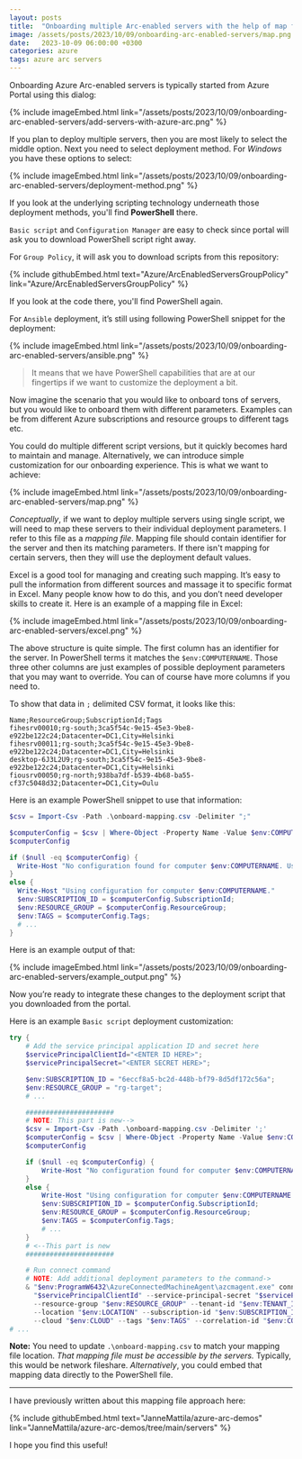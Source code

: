 ```yaml
---
layout: posts
title:  "Onboarding multiple Arc-enabled servers with the help of map file"
image: /assets/posts/2023/10/09/onboarding-arc-enabled-servers/map.png
date:   2023-10-09 06:00:00 +0300
categories: azure
tags: azure arc servers
---
```

Onboarding Azure Arc-enabled servers is typically started from Azure Portal using this dialog:

{% include imageEmbed.html link="/assets/posts/2023/10/09/onboarding-arc-enabled-servers/add-servers-with-azure-arc.png" %}

If you plan to deploy multiple servers, then you are most likely
to select the middle option. Next you need to select deployment method.
For _Windows_ you have these options to select:

{% include imageEmbed.html link="/assets/posts/2023/10/09/onboarding-arc-enabled-servers/deployment-method.png" %}

If you look at the underlying scripting technology underneath those deployment methods,
you'll find **PowerShell** there.

`Basic script` and `Configuration Manager` are easy to check since portal will ask
you to download PowerShell script right away. 

For `Group Policy`, it will ask you to download scripts from this repository:

{% include githubEmbed.html text="Azure/ArcEnabledServersGroupPolicy" link="Azure/ArcEnabledServersGroupPolicy" %}

If you look at the code there, you'll find PowerShell again.

For `Ansible` deployment, it’s still using following PowerShell snippet for the deployment:

{% include imageEmbed.html link="/assets/posts/2023/10/09/onboarding-arc-enabled-servers/ansible.png" %}

> It means that we have PowerShell capabilities that are at our fingertips if we want to customize the deployment a bit.

Now imagine the scenario that you would like to onboard tons of servers,
but you would like to onboard them with different parameters.
Examples can be from different Azure subscriptions and resource groups to different tags etc.

You could do multiple different script versions,
but it quickly becomes hard to maintain and manage.
Alternatively, we can introduce simple customization for our onboarding experience.
This is what we want to achieve:

{% include imageEmbed.html link="/assets/posts/2023/10/09/onboarding-arc-enabled-servers/map.png" %}

_Conceptually_, if we want to deploy multiple servers using single script,
we will need to map these servers to their individual deployment parameters.
I refer to this file as a _mapping file_. 
Mapping file should contain identifier for the server and then its matching parameters.
If there isn't mapping for certain servers, then they will use the deployment default values.

Excel is a good tool for managing and creating such mapping. 
It’s easy to pull the information from different sources and massage it to specific format in Excel. 
Many people know how to do this, and you don’t need developer skills to create it. 
Here is an example of a mapping file in Excel:

{% include imageEmbed.html link="/assets/posts/2023/10/09/onboarding-arc-enabled-servers/excel.png" %}

The above structure is quite simple. The first column has an identifier for the server. 
In PowerShell terms it matches the `$env:COMPUTERNAME`. 
Those three other columns are just examples of possible deployment parameters 
that you may want to override. 
You can of course have more columns if you need to. 

To show that data in `;` delimited CSV format, it looks like this:

```csv
Name;ResourceGroup;SubscriptionId;Tags
fihesrv00010;rg-south;3ca5f54c-9e15-45e3-9be8-e922be122c24;Datacenter=DC1,City=Helsinki
fihesrv00011;rg-south;3ca5f54c-9e15-45e3-9be8-e922be122c24;Datacenter=DC1,City=Helsinki
desktop-6J3L2U9;rg-south;3ca5f54c-9e15-45e3-9be8-e922be122c24;Datacenter=DC1,City=Helsinki
fiousrv00050;rg-north;938ba7df-b539-4b68-ba55-cf37c5048d32;Datacenter=DC1,City=Oulu
```

Here is an example PowerShell snippet to use that information:

```powershell
$csv = Import-Csv -Path .\onboard-mapping.csv -Delimiter ";"

$computerConfig = $csv | Where-Object -Property Name -Value $env:COMPUTERNAME -EQ
$computerConfig

if ($null -eq $computerConfig) {
  Write-Host "No configuration found for computer $env:COMPUTERNAME. Using default configuration."
}
else {
  Write-Host "Using configuration for computer $env:COMPUTERNAME."
  $env:SUBSCRIPTION_ID = $computerConfig.SubscriptionId;
  $env:RESOURCE_GROUP = $computerConfig.ResourceGroup;
  $env:TAGS = $computerConfig.Tags;
  # ...
}
```

Here is an example output of that:

{% include imageEmbed.html link="/assets/posts/2023/10/09/onboarding-arc-enabled-servers/example_output.png" %}

Now you’re ready to integrate these changes to the deployment script that you downloaded from the portal.

Here is an example `Basic script` deployment customization:

```powershell
try {
    # Add the service principal application ID and secret here
    $servicePrincipalClientId="<ENTER ID HERE>";
    $servicePrincipalSecret="<ENTER SECRET HERE>";

    $env:SUBSCRIPTION_ID = "6eccf8a5-bc2d-448b-bf79-8d5df172c56a";
    $env:RESOURCE_GROUP = "rg-target";
    # ...

    ######################
    # NOTE: This part is new-->
    $csv = Import-Csv -Path .\onboard-mapping.csv -Delimiter ';'
    $computerConfig = $csv | Where-Object -Property Name -Value $env:COMPUTERNAME -EQ
    $computerConfig

    if ($null -eq $computerConfig) {
        Write-Host "No configuration found for computer $env:COMPUTERNAME. Using default configuration."
    }
    else {
        Write-Host "Using configuration for computer $env:COMPUTERNAME."
        $env:SUBSCRIPTION_ID = $computerConfig.SubscriptionId;
        $env:RESOURCE_GROUP = $computerConfig.ResourceGroup;
        $env:TAGS = $computerConfig.Tags;
        # ...
    }
    # <--This part is new
    ######################

    # Run connect command
    # NOTE: Add additional deployment parameters to the command->
    & "$env:ProgramW6432\AzureConnectedMachineAgent\azcmagent.exe" connect --service-principal-id `
      "$servicePrincipalClientId" --service-principal-secret "$servicePrincipalSecret" `
      --resource-group "$env:RESOURCE_GROUP" --tenant-id "$env:TENANT_ID" `
      --location "$env:LOCATION" --subscription-id "$env:SUBSCRIPTION_ID" `
      --cloud "$env:CLOUD" --tags "$env:TAGS" --correlation-id "$env:CORRELATION_ID";
# ...
```

**Note:** You need to update `.\onboard-mapping.csv` to match your mapping file location.
_That mapping file must be accessible by the servers._
Typically, this would be network fileshare. 
_Alternatively_, you could embed that mapping data directly to the PowerShell file.

---

I have previously written about this mapping file approach here:

{% include githubEmbed.html text="JanneMattila/azure-arc-demos" link="JanneMattila/azure-arc-demos/tree/main/servers" %}

I hope you find this useful!
